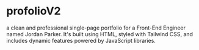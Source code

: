 # profolioV2
 a clean and professional single-page portfolio for a Front-End Engineer named Jordan Parker. It's built using HTML, styled with Tailwind CSS, and includes dynamic features powered by JavaScript libraries.

